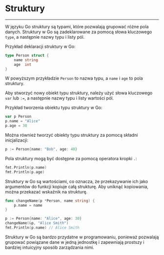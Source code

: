 # Struktury
---
W języku Go struktury są typami, które pozwalają grupować różne pola danych. Struktury w Go są zadeklarowane za pomocą słowa kluczowego `type`, a następnie nazwy typu i listy pól.

Przykład deklaracji struktury w Go:

```go
type Person struct {
    name string
    age  int
}
```

W powyższym przykładzie `Person` to nazwa typu, a `name` i `age` to pola struktury.

Aby stworzyć nowy obiekt typu struktury, należy użyć słowa kluczowego `var` lub `:=`, a następnie nazwy typu i listy wartości pól.

Przykład tworzenia obiektu typu struktury w Go:

```go
var p Person
p.name = "Alice"
p.age = 30
```

Można również tworzyć obiekty typu struktury za pomocą składni inicjalizacji:

```go
p := Person{name: "Bob", age: 40}
```

Pola struktury mogą być dostępne za pomocą operatora kropki `.`:

```go
fmt.Println(p.name)
fmt.Println(p.age)
```

Struktury w Go są wartościami, co oznacza, że ​​przekazywanie ich jako argumentów do funkcji kopiuje całą strukturę. Aby uniknąć kopiowania, można przekazać wskaźnik na strukturę.

```go
func changeName(p *Person, name string) {
    p.name = name
}

p := Person{name: "Alice", age: 30}
changeName(&p, "Alice Smith")
fmt.Println(p.name) // Alice Smith
```

Struktury w Go są bardzo przydatne w programowaniu, ponieważ pozwalają grupować powiązane dane w jedną jednostkę i zapewniają prostszy i bardziej intuicyjny sposób zarządzania nimi.